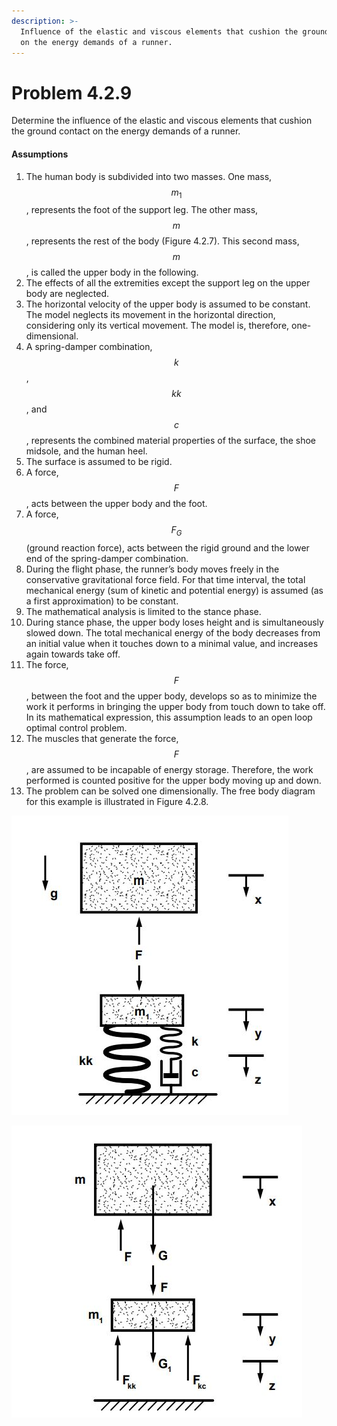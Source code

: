 ```yaml
---
description: >-
  Influence of the elastic and viscous elements that cushion the ground contact
  on the energy demands of a runner.
---
```


# Problem 4.2.9

Determine the influence of the elastic and viscous elements that cushion the ground contact on the energy demands of a runner.

#### Assumptions

1. The human body is subdivided into two masses. One mass, $$m_1$$, represents the foot of the support leg. The other mass, $$m$$, represents the rest of the body (Figure 4.2.7). This second mass, $$m$$, is called the upper body in the following.
2. The effects of all the extremities except the support leg on the upper body are neglected.&#x20;
3. The horizontal velocity of the upper body is assumed to be constant. The model neglects its movement in the horizontal direction, considering only its vertical movement. The model is, therefore, one-dimensional.&#x20;
4. A spring-damper combination, $$k$$, $$kk$$, and $$c$$, represents the combined material properties of the surface, the shoe midsole, and the human heel.&#x20;
5. The surface is assumed to be rigid.&#x20;
6. A force, $$F$$, acts between the upper body and the foot.&#x20;
7. A force, $$F_G$$ (ground reaction force), acts between the rigid ground and the lower end of the spring-damper combination.&#x20;
8. During the flight phase, the runner’s body moves freely in the conservative gravitational force field. For that time interval, the total mechanical energy (sum of kinetic and potential energy) is assumed (as a first approximation) to be constant.&#x20;
9. The mathematical analysis is limited to the stance phase.
10. During stance phase, the upper body loses height and is simultaneously slowed down. The total mechanical energy of the body decreases from an initial value when it touches down to a minimal value, and increases again towards take off.&#x20;
11. The force, $$F$$, between the foot and the upper body, develops so as to minimize the work it performs in bringing the upper body from touch down to take off. In its mathematical expression, this assumption leads to an open loop optimal control problem.&#x20;
12. The muscles that generate the force, $$F$$, are assumed to be incapable of energy storage. Therefore, the work performed is counted positive for the upper body moving up and down.&#x20;
13. The problem can be solved one dimensionally. The free body diagram for this example is illustrated in Figure 4.2.8.

![Figure 4.2.7: Illustration of the mechanical model used in this example (from Nigg & Anton, 1995, with permission).](<../../.gitbook/assets/Problem 4.2.9.JPG>)

![Fifure 4.2.8: FBD of the two particle model for the energy demand considerations during running.](<../../.gitbook/assets/Problem 4.2.9 b.JPG>)
